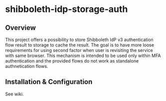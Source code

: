 # shibboleth-idp-storage-auth

## Overview
This project offers a possibility to store Shibboleth IdP v3 authentication flow result to storage to cache the result. The goal is to have more loose requirements for using second factor when user is revisiting the service with same browser. This mechanism is intended to be used only within MFA authentication and the provided flows do not work as standalone authnetication flows. 

## Installation & Configuration
See wiki. 
